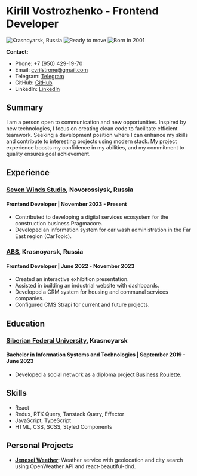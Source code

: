 # Kirill Vostrozhenko - Frontend Developer

![Krasnoyarsk, Russia](https://img.shields.io/badge/Location-Krasnoyarsk,%20Russia-blue)
![Ready to move](https://img.shields.io/badge/Status-Ready%20to%20move-green)
![Born in 2001](https://img.shields.io/badge/Born-2001-yellow)

**Contact:**
- Phone: +7 (950) 429-19-70
- Email: cyrilstrone@gmail.com
- Telegram: [Telegram](https://t.me/cyrilstrone)
- GitHub: [GitHub](https://github.com/CyrilStrone)
- LinkedIn: [LinkedIn](www.linkedin.com/in/cyrilstrone)

## Summary
I am a person open to communication and new opportunities. Inspired by new technologies, I focus on creating clean code to facilitate efficient teamwork. Seeking a development position where I can enhance my skills and contribute to interesting projects using modern stack. My project experience boosts my confidence in my abilities, and my commitment to quality ensures goal achievement.

## Experience
### [Seven Winds Studio](https://7winds.mobi/), Novorossiysk, Russia
#### Frontend Developer | November 2023 - Present
- Contributed to developing a digital services ecosystem for the construction business Pragmacore.
- Developed an information system for car wash administration in the Far East region (CarTopic).

### [ABS](https://dev-krabs.ru/), Krasnoyarsk, Russia
#### Frontend Developer | June 2022 - November 2023
- Created an interactive exhibition presentation.
- Assisted in building an industrial website with dashboards.
- Developed a CRM system for housing and communal services companies.
- Configured CMS Strapi for current and future projects.

## Education
### [Siberian Federal University](https://www.sfu-kras.ru/), Krasnoyarsk
#### Bachelor in Information Systems and Technologies | September 2019 - June 2023
- Developed a social network as a diploma project [Business Roulette](https://businessroulette.ru/).

## Skills
- React
- Redux, RTK Query, Tanstack Query, Effector
- JavaScript, TypeScript
- HTML, CSS, SCSS, Styled Components

## Personal Projects
- [**Jenesei Weather**](https://weather.jenesei.ru/): Weather service with geolocation and city search using OpenWeather API and react-beautiful-dnd.